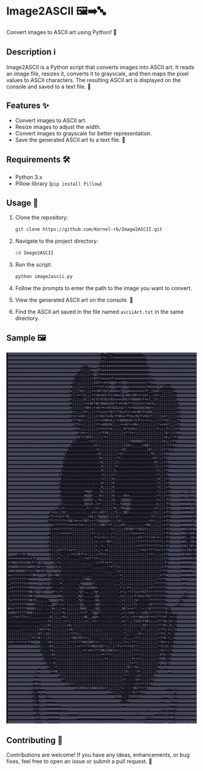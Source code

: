 # Image2ASCII 🖼️➡️🔤

Convert images to ASCII art using Python! 🐍

## Description ℹ️

Image2ASCII is a Python script that converts images into ASCII art. It reads an image file, resizes it, converts it to grayscale, and then maps the pixel values to ASCII characters. The resulting ASCII art is displayed on the console and saved to a text file. 🎨

## Features ✨

- Convert images to ASCII art.
- Resize images to adjust the width.
- Convert images to grayscale for better representation.
- Save the generated ASCII art to a text file. 💾

## Requirements 🛠️

- Python 3.x
- Pillow library (`pip install Pillow`)

## Usage 🚀

1. Clone the repository:

   ```bash
   git clone https://github.com/Kernel-rb/Image2ASCII.git
   ```
2. Navigate to the project directory:

   ```bash
   cd Image2ASCII
   ```
3. Run the script:

   ```bash
   python image2ascii.py
   ```
4. Follow the prompts to enter the path to the image you want to convert.
5. View the generated ASCII art on the console. 👀
6. Find the ASCII art saved in the file named `asciiArt.txt` in the same directory.

## Sample 🖼️

![Sample ASCII Art](sample_ascii_art.png)

## Contributing 🤝

Contributions are welcome! If you have any ideas, enhancements, or bug fixes, feel free to open an issue or submit a pull request. 🎉
